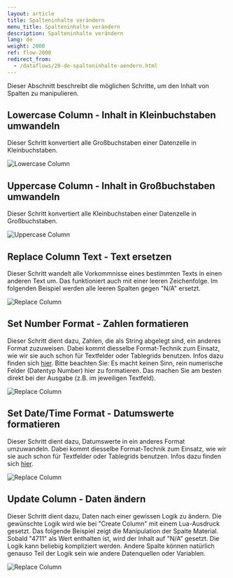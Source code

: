 ```yaml
---
layout: article
title: Spalteninhalte verändern
menu_title: Spalteninhalte verändern
description: Spalteninhalte verändern
lang: de
weight: 2000
ref: flow-2000
redirect_from:
  - /dataflows/20-de-spalteninhalte-aendern.html
---
```

Dieser Abschnitt beschreibt die möglichen Schritte, um den Inhalt von Spalten zu manipulieren.

## Lowercase Column - Inhalt in Kleinbuchstaben umwandeln

Dieser Schritt konvertiert alle Großbuchstaben einer Datenzelle in Kleinbuchstaben.

![Lowercase Column](/assets/images/dataflows/dataflows-lowercase01.png)

## Uppercase Column - Inhalt in Großbuchstaben umwandeln

Dieser Schritt konvertiert alle Kleinbuchstaben einer Datenzelle in Großbuchstaben.

![Uppercase Column](/assets/images/dataflows/dataflows-uppercase01.png)

## Replace Column Text - Text ersetzen

Dieser Schritt wandelt alle Vorkommnisse eines bestimmten Texts in einen anderen Text um. Das funktioniert auch mit einer leeren Zeichenfolge. Im folgenden Beispiel werden alle leeren Spalten gegen "N/A" ersetzt.

![Replace Column](/assets/images/dataflows/dataflows-replace-text01.png)

## Set Number Format - Zahlen formatieren

Dieser Schritt dient dazu, Zahlen, die als String abgelegt sind, ein anderes Format zuzuweisen. Dabei kommt diesselbe Format-Technik zum Einsatz, wie wir sie auch schon für Textfelder oder Tablegrids benutzen. Infos dazu finden sich [hier](https://help.peakboard.com/misc/03-de-formatieren-von-Werten.html). Bitte beachten Sie: Es macht keinen Sinn, rein numerische Felder (Datentyp Number) hier zu formatieren. Das machen Sie am besten direkt bei der Ausgabe (z.B. im jeweiligen Textfeld).

![Replace Column](/assets/images/dataflows/dataflows-set-number-format01.png)

## Set Date/Time Format - Datumswerte formatieren

Dieser Schritt dient dazu, Datumswerte in ein anderes Format umzuwandeln. Dabei kommt diesselbe Format-Technik zum Einsatz, wie wir sie auch schon für Textfelder oder Tablegrids benutzen. Infos dazu finden sich [hier](https://help.peakboard.com/misc/03-de-formatieren-von-Werten.html). 

![Replace Column](/assets/images/dataflows/dataflows-set-date-format01.png)

## Update Column - Daten ändern

Dieser Schritt dient dazu, Daten nach einer gewissen Logik zu ändern. Die gewünschte Logik wird wie bei "Create Column" mit einem Lua-Ausdruck gesetzt. Das folgende Beispiel zeigt die Manipulation der Spalte Material. Sobald "4711" als Wert enthalten ist, wird der Inhalt auf "N/A" gesetzt. Die Logik kann beliebig kompliziert werden. Andere Spalte können natürlich genauso Teil der Logik sein wie andere Datenquellen oder Variablen. 

![Replace Column](/assets/images/dataflows/dataflows-update-column01.png)